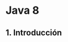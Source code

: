 # Java 8
## 1. Introducción
###
<!--stackedit_data:
eyJoaXN0b3J5IjpbMTg1MzAzNjc0MSwtNjc3MTIzMjY0XX0=
-->